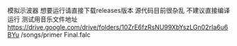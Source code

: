 模拟示波器 想要运行请直接下载releases版本 源代码目前很杂乱 不建议直接编译运行 测试用音乐文件地址 https://drive.google.com/drive/folders/10ZrE6fzRsNU99XbYszLGn02rIa6u6BYu /songs/primer Final.falc
